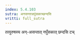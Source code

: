 ```yaml
---
index: 5.4.103
sutra: अनसन्तान्नपुंसकाच्छन्दसि
vritti: full_sutra
---
```


तत्पुरुषस्य अन्-असन्तात् नपुँसकात्  छन्दसि टच् 